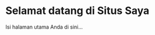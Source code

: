 <!DOCTYPE html>
<html lang="en">
<head>
  <meta name="google-site-verification" content="1Z39H7QoYQlvM1Pbj5H_JNuHJAF7p0kABu-7Fu8gpXI" />
  <meta charset="UTF-8">
  <meta name="viewport" content="width=device-width, initial-scale=1.0">
  <!-- Tag meta untuk verifikasi Google Search Console -->
  <title>Halaman Utama</title>
</head>
<body>
  <h1>Selamat datang di Situs Saya</h1>
  <p>Isi halaman utama Anda di sini...</p>
</body>
</html>

